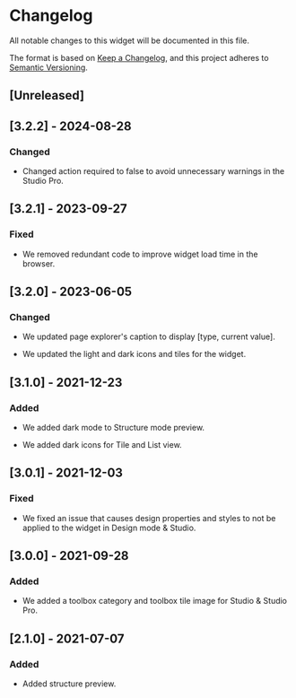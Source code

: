 # Changelog

All notable changes to this widget will be documented in this file.

The format is based on [Keep a Changelog](https://keepachangelog.com/en/1.0.0/), and this project adheres to [Semantic Versioning](https://semver.org/spec/v2.0.0.html).

## [Unreleased]

## [3.2.2] - 2024-08-28

### Changed

- Changed action required to false to avoid unnecessary warnings in the Studio Pro.

## [3.2.1] - 2023-09-27

### Fixed

- We removed redundant code to improve widget load time in the browser.

## [3.2.0] - 2023-06-05

### Changed

- We updated page explorer's caption to display [type, current value].

- We updated the light and dark icons and tiles for the widget.

## [3.1.0] - 2021-12-23

### Added

- We added dark mode to Structure mode preview.

- We added dark icons for Tile and List view.

## [3.0.1] - 2021-12-03

### Fixed

- We fixed an issue that causes design properties and styles to not be applied to the widget in Design mode & Studio.

## [3.0.0] - 2021-09-28

### Added

- We added a toolbox category and toolbox tile image for Studio & Studio Pro.

## [2.1.0] - 2021-07-07

### Added

- Added structure preview.
